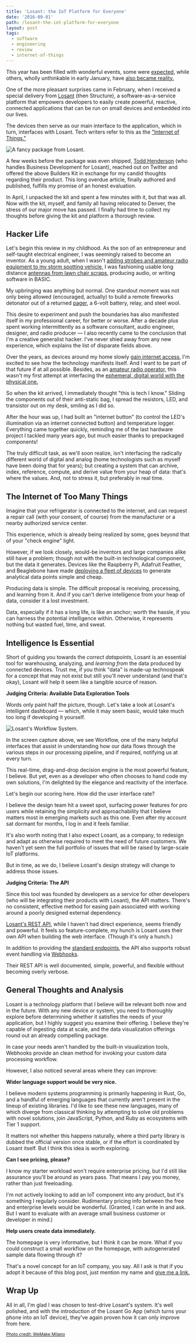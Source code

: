 ```yaml
---
title: 'Losant: the IoT Platform for Everyone'
date: '2016-09-01'
path: /losant-the-iot-platform-for-everyone
layout: post
tags:
  - software
  - engineering
  - review
  - internet-of-things
---
```

This year has been filled with wonderful events, some were [expected](/sloan-alexis/), while others, wholly unthinkable in early January, have [also became reality.](/going-west/)

One of the more pleasant surprises came in February, when I received a special delivery from [Losant](https://losant.com) (then Structure), a software-as-a-service platform that empowers developers to easily create powerful, reactive, connected applications that can be run on small devices and embedded into our lives.

The devices then serve as our main interface to the application, which in turn, interfaces with Losant. Tech writers refer to this as the ["Internet of Things."](https://en.wikipedia.org/wiki/Internet_of_things)

![A fancy package from Losant.](https://s3.amazonaws.com/media.nicholaswyoung.com/img/losant-kit.jpg)

A few weeks before the package was even shipped, [Todd Henderson](https://twitter.com/todd_henderson) (who handles Business Development for Losant), reached out on Twitter and offered the above Builders Kit in exchange for my candid thoughts regarding their product. This long overdue article, finally authored and published, fulfills my promise of an honest evaluation.

In April, I unpacked the kit and spent a few minutes with it, but that was all. Now with the kit, myself, and family all having relocated to Denver, the stress of our major move has passed. I finally had time to collect my thoughts before giving the kit and platform a thorough review.

## Hacker Life

Let's begin this review in my childhood. As the son of an entrepreneur and self-taught electrical engineer, I was seemingly raised to become an inventor. As a young adult, when I wasn't [adding strobes and amateur radio equipment to my storm spotting vehicle,](https://www.youtube.com/watch?v=HDp-brsP62A) I was fashioning usable long distance [antennas from lawn chair scraps](https://www.qrz.com/db/KG4HSR), producing audio, or writing software in BASIC.

My upbringing was anything but normal. One standout moment was not only being allowed (encouraged, actually) to build a remote fireworks detonator out of a returned [pager](https://en.wikipedia.org/wiki/Pager), a 6-volt battery, relay, and steel wool.

This desire to experiment and push the boundaries has also manifested itself in my professional career, for better or worse. After a decade plus spent working intermittently as a software consultant, audio engineer, designer, and radio producer &mdash; I also recently came to the conclusion that I'm a creative generalist hacker. I've never shied away from any new experience, which explains the list of disparate fields above.
<script async src="//pagead2.googlesyndication.com/pagead/js/adsbygoogle.js"></script>
<ins class="adsbygoogle"
     style="display:block; text-align:center;"
     data-ad-layout="in-article"
     data-ad-format="fluid"
     data-ad-client="ca-pub-2222008371700158"
     data-ad-slot="6074071537"></ins>
<script>
     (adsbygoogle = window.adsbygoogle || []).push({});
</script>
Over the years, as devices around my home slowly [gain internet access](https://en.wikipedia.org/wiki/Internet_of_things), I'm excited to see how the technology manifests itself. And I want to be part of that future if at all possible. Besides, as an [amateur radio operator,](https://en.wikipedia.org/wiki/Amateur_radio) this wasn't my first attempt at interfacing the [ephemeral, digital world with the physical one.](https://en.wikipedia.org/wiki/PSK31)

So when the kit arrived, I immediately thought "this is tech I know." Sliding the components out of their anti-static bag, I spread the resistors, LED, and transistor out on my desk, smiling as I did so.

After the hour was up, I had built an "internet button" (to control the LED's illumination via an internet connected button) and temperature logger. Everything came together quickly, reminding me of the last hardware project I tackled many years ago, but much easier thanks to prepackaged components!

The truly difficult task, as we'll soon realize, isn't interfacing the radically different world of digital and analog (home technologists such as myself have been doing that for years); but creating a system that can archive, index, reference, compute, and derive value from your heap of data: that's where the values. And, not to stress it, but preferably in real time.

## The Internet of Too Many Things

Imagine that your refrigerator is connected to the internet, and can request a repair call (with your consent, of course) from the manufacturer or a nearby authorized service center.

This experience, which is already being realized by some, goes beyond that of your "check engine" light.

However, if we look closely, would-be inventors and large companies alike still have a problem; though not with the built-in technological component, but the data it generates. Devices like the Raspberry Pi, Adafruit Feather, and Beaglebone have made [deploying a fleet of devices](http://www.theverge.com/circuitbreaker/2016/8/15/12484636/onion-omega2-tiny-computer-that-only-costs-5-dollars) to generate analytical data points simple and cheap.

Producing data is simple. The difficult proposal is receiving, processing, and learning from it. And if you can't derive intelligence from your heap of data, consider it a lost investment.

Data, especially if it has a long life, is like an anchor; worth the hassle, if you can harness the potential intelligence within. Otherwise, it represents nothing but wasted fuel, time, and sweat.

## Intelligence Is Essential

Short of guiding you towards the *correct datapoints*, Losant is an essential tool for warehousing, analyzing, and *learning from* the data produced by connected devices. Trust me, if you think "data" is made-up technospeak for a concept that may not exist but still you'll never understand (and that's okay), Losant will help it seem like a tangible source of reason.

**Judging Criteria: Available Data Exploration Tools**

Words only paint half the picture, though. Let's take a look at Losant's intelligent dashboard &mdash; which, while it may seem basic, would take much too long if developing it yourself.

![Losant's Workflow System.](https://s3.amazonaws.com/media.nicholaswyoung.com/img/losant-workflow.jpg)

In the screen capture above, we see Workflow, one of the many helpful interfaces that assist in understanding how our data flows through the various steps in our processing pipeline, and if required, notifying us at every turn.

This real-time, drag-and-drop decision engine is the most powerful feature, I believe. But yet, even as a developer who often chooses to hand code my own solutions, I'm delighted by the elegance and reactivity of the interface.

Let's begin our scoring here. How did the user interface rate?

I believe the design team hit a sweet spot, surfacing power features for pro users while retaining the simplicity and approachability that I believe matters most in emerging markets such as this one. Even after my account sat dormant for months, I log in and it feels familiar.

It's also worth noting that I also expect Losant, as a company, to redesign and adapt as otherwise required to meet the need of future customers. We haven't yet seen the full portfolio of issues that will be raised by large-scale IoT platforms.

But in time, as we do, I believe Losant's design strategy will change to address those issues.

**Judging Criteria: The API**

Since this tool was founded by developers as a service for other developers (who will be integrating their products with Losant), the API matters. There's no consistent, effective method for easing pain associated with working around a poorly designed external dependency.

[Losant's REST API](https://docs.losant.com/rest-api/overview), while I haven't had direct experience, seems friendly and powerful. It feels so feature-complete, my hunch is Losant uses their own API when building the web interface. (Though it's only a hunch.)

In addition to providing the [standard endpoints](https://en.wikipedia.org/wiki/Create,_read,_update_and_delete), the API also supports robust event handling via [Webhooks](https://en.wikipedia.org/wiki/Webhook).

Their REST API is well documented, simple, powerful, and flexible without becoming overly verbose.

## General Thoughts and Analysis

Losant is a technology platform that I believe will be relevant both now and in the future. With any new device or system, you need to thoroughly explore before determining whether it satisfies the needs of your application, but I highly suggest you examine their offering. I believe they're capable of ingesting data at scale, and the data visualization offerings round out an already compelling package.

In case your needs aren't handled by the built-in visualization tools, Webhooks provide an clean method for invoking your custom data processing workflow.

However, I also noticed several areas where they can improve:

**Wider language support would be very nice.**

I believe modern systems programming is primarily happening in Rust, Go, and a handful of emerging languages that currently aren't present in the lineup of existing libraries. I'd like to see these new languages, many of which diverge from classical thinking by attempting to solve old problems with novel solutions, join JavaScript, Python, and Ruby as ecosystems with Tier 1 support.

It matters not whether this happens naturally, where a third party library is dubbed the official version once stable, or if the effort is coordinated by Losant itself. But I think this idea is worth exploring.

**Can I see pricing, please?**

I know my starter workload won't require enterprise pricing, but I'd still like assurance you'll be around as years pass. That means I pay you money, rather than just freeloading.

I'm not actively looking to add an IoT component into any product, but it's something I regularly consider. Rudimentary pricing info between the free and enterprise levels would be wonderful. (Granted, I can write in and ask. But I want to evaluate with an average small business customer or developer in mind.)

**Help users create data immediately.**

The homepage is very informative, but I think it can be more. What if you could construct a small workflow on the homepage, with autogenerated sample data flowing through it?

That's a novel concept for an IoT company, you say. All I ask is that if you adopt it because of this blog post, just mention my name and [give me a link.](http://nicholaswyoung.com/losant-the-iot-platform-for-everyone/)

## Wrap Up

All in all, I'm glad I was chosen to test-drive Losant's system. It's well polished, and with the introduction of the Losant Go App (which turns your phone into an IoT device), they've again proven how it can only improve from here.

<small>[Photo credit: WeMake Milano](https://flic.kr/p/n6GcAn)</small>
